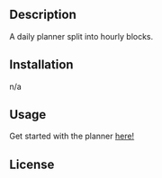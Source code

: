 ## Description
A daily planner split into hourly blocks.  

## Installation
n/a

## Usage
Get started with the planner [here!](https://aforkinthecode.github.io/schedule/)

## License
